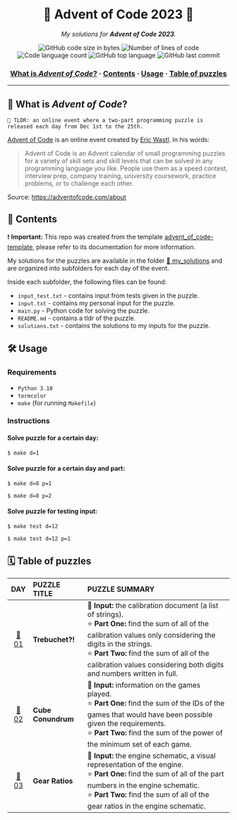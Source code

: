 <h1 align="center">
	🌟 Advent of Code 2023 🎄
</h1>

<p align="center">
	<i>My solutions for <b>Advent of Code 2023</b>.</i>
</p>

<p align="center">
	<img alt="GitHub code size in bytes" src="https://img.shields.io/github/languages/code-size/appinha/advent_of_code-2023?color=blueviolet" />
	<img alt="Number of lines of code" src="https://img.shields.io/tokei/lines/github/appinha/advent_of_code-2023?color=blueviolet" />
	<img alt="Code language count" src="https://img.shields.io/github/languages/count/appinha/advent_of_code-2023?color=blue" />
	<img alt="GitHub top language" src="https://img.shields.io/github/languages/top/appinha/advent_of_code-2023?color=blue" />
	<img alt="GitHub last commit" src="https://img.shields.io/github/last-commit/appinha/advent_of_code-2023?color=brightgreen" />
</p>

<h3 align="center">
	<a href="#-what-is-advent-of-code">What is <i>Advent of Code</i>?</a>
	<span> · </span>
	<a href="#-contents">Contents</a>
	<span> · </span>
	<a href="#%EF%B8%8F-usage">Usage</a>
	<span> · </span>
	<a href="#%EF%B8%8F-table-of-puzzles">Table of puzzles</a>
</h3>

---

## 🌟 What is _Advent of Code_?

    🚀 TLDR: an online event where a two-part programming puzzle is released each day from Dec 1st to the 25th.

[Advent of Code](http://adventofcode.com) is an online event created by [Eric Wastl](http://was.tl/). In his words:

> Advent of Code is an Advent calendar of small programming puzzles for a variety of skill sets and skill levels that can be solved in any programming language you like. People use them as a speed contest, interview prep, company training, university coursework, practice problems, or to challenge each other.

Source: https://adventofcode.com/about

## 📑 Contents

❗️ **Important:** This repo was created from the template [advent_of_code-template](https://github.com/appinha/advent_of_code-template), please refer to its documentation for more information.

My solutions for the puzzles are available in the folder [📁 my_solutions](my_solutions) and are organized into subfolders for each day of the event.

Inside each subfolder, the following files can be found:

- `input_test.txt` - contains input from tests given in the puzzle.
- `input.txt` - contains my personal input for the puzzle.
- `main.py` - Python code for solving the puzzle.
- `README.md` - contains a tldr of the puzzle.
- `solutions.txt` - contains the solutions to my inputs for the puzzle.

## 🛠️ Usage

### Requirements

- `Python 3.10`
- `termcolor`
- `make` (for running `Makefile`)

### Instructions

#### Solve puzzle for a certain day:

```shell
$ make d=1
```

#### Solve puzzle for a certain day and part:

```shell
$ make d=8 p=1
```

```shell
$ make d=8 p=2
```

#### Solve puzzle for testing input:

```shell
$ make test d=12
```

```shell
$ make test d=12 p=1
```

## 🗓️ Table of puzzles

| DAY							| PUZZLE TITLE	| PUZZLE SUMMARY
| :-:							| :-						| :-
| [📁 01](my_solutions/day_01)	| **Trebuchet?!**		| 📃 **Input:** the calibration document (a list of strings).<br />⭐ **Part One:** find the sum of all of the calibration values only considering the digits in the strings. <br />⭐ **Part Two:** find the sum of all of the calibration values considering both digits and numbers written in full.
| [📁 02](my_solutions/day_02)	| **Cube Conundrum**		| 📃 **Input:** information on the games played.<br />⭐ **Part One:** find the sum of the IDs of the games that would have been possible given the requirements. <br />⭐ **Part Two:** find the sum of the power of the minimum set of each game.
| [📁 03](my_solutions/day_03)	| **Gear Ratios**		| 📃 **Input:** the engine schematic, a visual representation of the engine.<br />⭐ **Part One:** find the sum of all of the part numbers in the engine schematic. <br />⭐ **Part Two:** find the sum of all of the gear ratios in the engine schematic.
